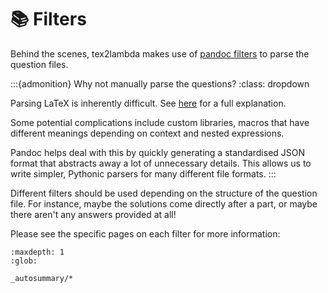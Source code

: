 # 📚 Filters

Behind the scenes, tex2lambda makes use of [pandoc filters](https://pandoc.org/filters.html) to parse the question files.

:::{admonition} Why not manually parse the questions?
:class: dropdown

Parsing LaTeX is inherently difficult. See [here](https://tex.stackexchange.com/a/4205) for a full explanation.

Some potential complications include custom libraries, macros that have different meanings depending on context and nested expressions.

Pandoc helps deal with this by quickly generating a standardised JSON format that abstracts away a lot of unnecessary details. This allows us to write simpler, Pythonic parsers for many different file formats.
:::

Different filters should be used depending on the structure of the question file. For instance, maybe the solutions come directly after a part, or maybe there aren't any answers provided at all!

Please see the specific pages on each filter for more information:

```{toctree}
:maxdepth: 1
:glob:

_autosummary/*
```
